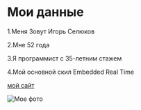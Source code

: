 # Мои данные

1.Меня Зовут Игорь Селюков

2.Мне 52 года

3.Я программист с 35-летним стажем

4.Мой основной скил Embedded Real Time


[мой сайт](https://amer33.ru/)

![Мое фото](Я8.jpg)
